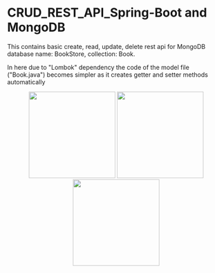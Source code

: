 # CRUD_REST_API_Spring-Boot and MongoDB

This contains basic create, read, update, delete rest api for MongoDB database name: BookStore, collection: Book.

In here due to "Lombok" dependency the code of the model file ("Book.java") becomes simpler as it creates getter and setter methods automatically

<div align="center">
  <img src="https://cyclr.com/wp-content/uploads/2022/03/ext-553.png" width="200" />
  <img src="https://cdn.hashnode.com/res/hashnode/image/upload/v1636832404785/mTXlsmro-.png?w=1600&h=840&fit=crop&crop=entropy&auto=compress,format&format=webp" width="200" />
  <img src="https://javabydeveloper.com/wp-content/uploads/2019/12/Java_lombok_cover.png" width="200" />
</div>


